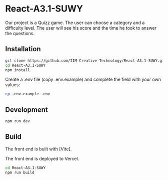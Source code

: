 # React-A3.1-SUWY

Our project is a Quizz game. The user can choose a category and a difficulty level. 
The user will see his score and the time he took to answer the questions.

## Installation

```bash
git clone https://github.com/IIM-Creative-Technology/React-A3.1-SUWY.git
cd React-A3.1-SUWY
npm install

```

Create a .env file (copy .env.example) and complete the field with your own values:

```bash
cp .env.example .env
```

## Development

```bash
npm run dev

```

## Build

The front end is built with [Vite].

The front end is deployed to Vercel.

```bash
cd React-A3.1-SUWY
npm run build
```
